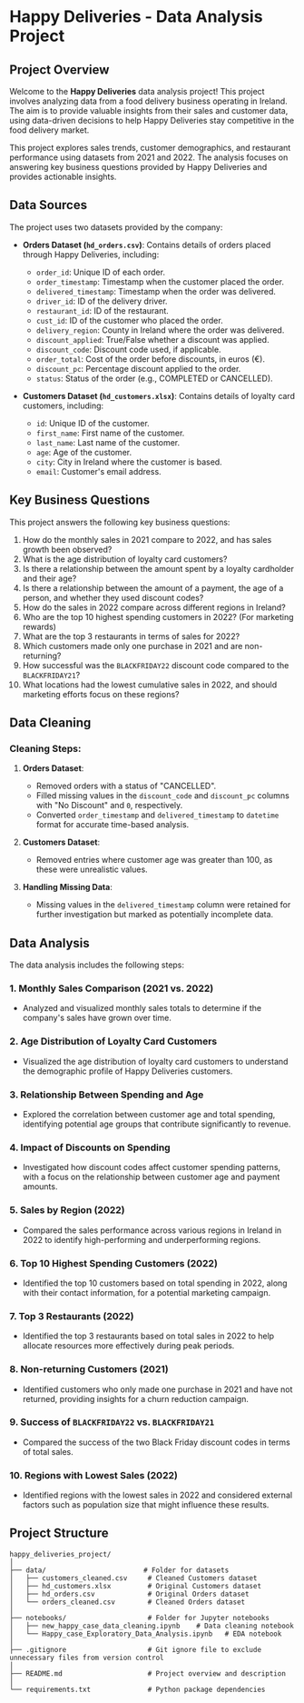 # Happy Deliveries - Data Analysis Project

## Project Overview

Welcome to the **Happy Deliveries** data analysis project! This project involves analyzing data from a food delivery business operating in Ireland. The aim is to provide valuable insights from their sales and customer data, using data-driven decisions to help Happy Deliveries stay competitive in the food delivery market.

This project explores sales trends, customer demographics, and restaurant performance using datasets from 2021 and 2022. The analysis focuses on answering key business questions provided by Happy Deliveries and provides actionable insights.

## Data Sources

The project uses two datasets provided by the company:

- **Orders Dataset (`hd_orders.csv`)**: Contains details of orders placed through Happy Deliveries, including:
  - `order_id`: Unique ID of each order.
  - `order_timestamp`: Timestamp when the customer placed the order.
  - `delivered_timestamp`: Timestamp when the order was delivered.
  - `driver_id`: ID of the delivery driver.
  - `restaurant_id`: ID of the restaurant.
  - `cust_id`: ID of the customer who placed the order.
  - `delivery_region`: County in Ireland where the order was delivered.
  - `discount_applied`: True/False whether a discount was applied.
  - `discount_code`: Discount code used, if applicable.
  - `order_total`: Cost of the order before discounts, in euros (€).
  - `discount_pc`: Percentage discount applied to the order.
  - `status`: Status of the order (e.g., COMPLETED or CANCELLED).

- **Customers Dataset (`hd_customers.xlsx`)**: Contains details of loyalty card customers, including:
  - `id`: Unique ID of the customer.
  - `first_name`: First name of the customer.
  - `last_name`: Last name of the customer.
  - `age`: Age of the customer.
  - `city`: City in Ireland where the customer is based.
  - `email`: Customer's email address.

## Key Business Questions

This project answers the following key business questions:

1. How do the monthly sales in 2021 compare to 2022, and has sales growth been observed?
2. What is the age distribution of loyalty card customers?
3. Is there a relationship between the amount spent by a loyalty cardholder and their age?
4. Is there a relationship between the amount of a payment, the age of a person, and whether they used discount codes?
5. How do the sales in 2022 compare across different regions in Ireland?
6. Who are the top 10 highest spending customers in 2022? (For marketing rewards)
7. What are the top 3 restaurants in terms of sales for 2022?
8. Which customers made only one purchase in 2021 and are non-returning?
9. How successful was the `BLACKFRIDAY22` discount code compared to the `BLACKFRIDAY21`?
10. What locations had the lowest cumulative sales in 2022, and should marketing efforts focus on these regions?

## Data Cleaning

### Cleaning Steps:

1. **Orders Dataset**:
   - Removed orders with a status of "CANCELLED".
   - Filled missing values in the `discount_code` and `discount_pc` columns with "No Discount" and `0`, respectively.
   - Converted `order_timestamp` and `delivered_timestamp` to `datetime` format for accurate time-based analysis.

2. **Customers Dataset**:
   - Removed entries where customer age was greater than 100, as these were unrealistic values.

3. **Handling Missing Data**:
   - Missing values in the `delivered_timestamp` column were retained for further investigation but marked as potentially incomplete data.

## Data Analysis

The data analysis includes the following steps:

### 1. Monthly Sales Comparison (2021 vs. 2022)
   - Analyzed and visualized monthly sales totals to determine if the company's sales have grown over time.

### 2. Age Distribution of Loyalty Card Customers
   - Visualized the age distribution of loyalty card customers to understand the demographic profile of Happy Deliveries customers.

### 3. Relationship Between Spending and Age
   - Explored the correlation between customer age and total spending, identifying potential age groups that contribute significantly to revenue.

### 4. Impact of Discounts on Spending
   - Investigated how discount codes affect customer spending patterns, with a focus on the relationship between customer age and payment amounts.

### 5. Sales by Region (2022)
   - Compared the sales performance across various regions in Ireland in 2022 to identify high-performing and underperforming regions.

### 6. Top 10 Highest Spending Customers (2022)
   - Identified the top 10 customers based on total spending in 2022, along with their contact information, for a potential marketing campaign.

### 7. Top 3 Restaurants (2022)
   - Identified the top 3 restaurants based on total sales in 2022 to help allocate resources more effectively during peak periods.

### 8. Non-returning Customers (2021)
   - Identified customers who only made one purchase in 2021 and have not returned, providing insights for a churn reduction campaign.

### 9. Success of `BLACKFRIDAY22` vs. `BLACKFRIDAY21`
   - Compared the success of the two Black Friday discount codes in terms of total sales.

### 10. Regions with Lowest Sales (2022)
   - Identified regions with the lowest sales in 2022 and considered external factors such as population size that might influence these results.

## Project Structure

```plaintext
happy_deliveries_project/
│
├── data/                        # Folder for datasets
│   ├── customers_cleaned.csv     # Cleaned Customers dataset
│   ├── hd_customers.xlsx         # Original Customers dataset
│   ├── hd_orders.csv             # Original Orders dataset
│   └── orders_cleaned.csv        # Cleaned Orders dataset
│
├── notebooks/                    # Folder for Jupyter notebooks
│   ├── new_happy_case_data_cleaning.ipynb    # Data cleaning notebook
│   └── Happy_case_Exploratory_Data_Analysis.ipynb   # EDA notebook
│
├── .gitignore                    # Git ignore file to exclude unnecessary files from version control
│
├── README.md                     # Project overview and description
│
└── requirements.txt              # Python package dependencies



